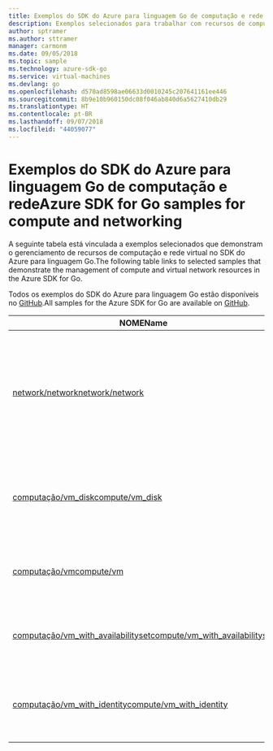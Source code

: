 ```yaml
---
title: Exemplos do SDK do Azure para linguagem Go de computação e rede
description: Exemplos selecionados para trabalhar com recursos de computação como VMs e redes virtuais do SDK do Azure para linguagem Go.
author: sptramer
ms.author: sttramer
manager: carmonm
ms.date: 09/05/2018
ms.topic: sample
ms.technology: azure-sdk-go
ms.service: virtual-machines
ms.devlang: go
ms.openlocfilehash: d570ad8598ae06633d0010245c207641161ee446
ms.sourcegitcommit: 8b9e10b960150dc08f046ab840d6a5627410db29
ms.translationtype: HT
ms.contentlocale: pt-BR
ms.lasthandoff: 09/07/2018
ms.locfileid: "44059077"
---
```

# <a name="azure-sdk-for-go-samples-for-compute-and-networking"></a><span data-ttu-id="89a50-103">Exemplos do SDK do Azure para linguagem Go de computação e rede</span><span class="sxs-lookup"><span data-stu-id="89a50-103">Azure SDK for Go samples for compute and networking</span></span>

<span data-ttu-id="89a50-104">A seguinte tabela está vinculada a exemplos selecionados que demonstram o gerenciamento de recursos de computação e rede virtual no SDK do Azure para linguagem Go.</span><span class="sxs-lookup"><span data-stu-id="89a50-104">The following table links to selected samples that demonstrate the management of compute and virtual network resources in the Azure SDK for Go.</span></span>

<span data-ttu-id="89a50-105">Todos os exemplos do SDK do Azure para linguagem Go estão disponíveis no [GitHub](https://github.com/Azure-Samples/azure-sdk-for-go-samples).</span><span class="sxs-lookup"><span data-stu-id="89a50-105">All samples for the Azure SDK for Go are available on [GitHub](https://github.com/Azure-Samples/azure-sdk-for-go-samples).</span></span>

| <span data-ttu-id="89a50-106">NOME</span><span class="sxs-lookup"><span data-stu-id="89a50-106">Name</span></span> | <span data-ttu-id="89a50-107">DESCRIÇÃO</span><span class="sxs-lookup"><span data-stu-id="89a50-107">Description</span></span> |
|------|-------------|
| [<span data-ttu-id="89a50-108">network/network</span><span class="sxs-lookup"><span data-stu-id="89a50-108">network/network</span></span>](https://github.com/Azure-Samples/azure-sdk-for-go-samples/blob/master/network/network.go) | <span data-ttu-id="89a50-109">Criar, atualizar, excluir e consultar recursos de rede, incluindo redes virtuais, sub-redes e grupos de segurança de rede.</span><span class="sxs-lookup"><span data-stu-id="89a50-109">Create, update, delete, and query network resources including virtual networks, subnets, and network security groups.</span></span> |
| [<span data-ttu-id="89a50-110">computação/vm_disk</span><span class="sxs-lookup"><span data-stu-id="89a50-110">compute/vm_disk</span></span>](https://github.com/Azure-Samples/azure-sdk-for-go-samples/blob/master/compute/vm_disk.go) | <span data-ttu-id="89a50-111">Criar, anexar, desanexar, atualizar e criptografar os discos de dados para uma VM.</span><span class="sxs-lookup"><span data-stu-id="89a50-111">Create, attach, detach, update, and encrypt data disks for a VM.</span></span> |
| [<span data-ttu-id="89a50-112">computação/vm</span><span class="sxs-lookup"><span data-stu-id="89a50-112">compute/vm</span></span>](https://github.com/Azure-Samples/azure-sdk-for-go-samples/blob/master/compute/vm.go) | <span data-ttu-id="89a50-113">Criar, atualizar, desativar e gerenciar máquinas virtuais.</span><span class="sxs-lookup"><span data-stu-id="89a50-113">Create, update, deactivate, and manage VMs.</span></span> |
| [<span data-ttu-id="89a50-114">computação/vm_with_availabilityset</span><span class="sxs-lookup"><span data-stu-id="89a50-114">compute/vm_with_availabilityset</span></span>](https://github.com/Azure-Samples/azure-sdk-for-go-samples/blob/master/compute/vm_with_availabilityset.go) | <span data-ttu-id="89a50-115">Criar conjuntos de disponibilidade e balanceadores de carga para VMs.</span><span class="sxs-lookup"><span data-stu-id="89a50-115">Create availability sets and load balancers for VMs.</span></span> |
| [<span data-ttu-id="89a50-116">computação/vm_with_identity</span><span class="sxs-lookup"><span data-stu-id="89a50-116">compute/vm_with_identity</span></span>](https://github.com/Azure-Samples/azure-sdk-for-go-samples/blob/master/compute/vm_with_identity.go) | <span data-ttu-id="89a50-117">Criar e gerenciar as Identidades de Serviço Gerenciado (arquivos .msi) para VMs.</span><span class="sxs-lookup"><span data-stu-id="89a50-117">Create and manage Managed Service Identities (MSIs) for VMs.</span></span> |
